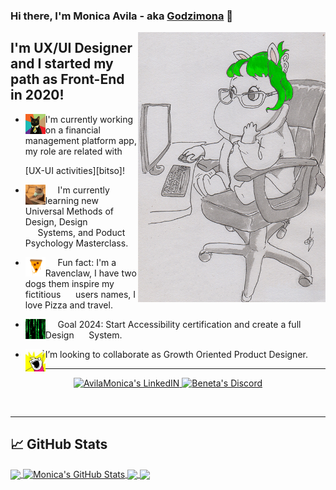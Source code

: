 ### Hi there, I'm Monica Avila - aka [Godzimona][website] 👋

<img align="right" alt="Godzimona" src="./img/moomin.png" width="300" height="432" />

## I'm UX/UI Designer and I started my path as Front-End in 2020!

- <div align="left"><img align="left" alt="businesscat" width="32px" src="./img/cat.jpg" /> <p>I'm currently working on a financial management platform app, my role are related with <p/></div>[UX-UI activities][bitso]!
- <div align="left"><img align="left" alt="matrix" width="32px" src="./img/mac_cat.gif" /><p>&nbsp;&nbsp;&nbsp;&nbsp;&nbsp;I'm currently learning new Universal Methods of Design, Design &nbsp;&nbsp;&nbsp;&nbsp;&nbsp;Systems, and Poduct Psychology Masterclass.<p/></div>
- <div align="left"><img align="left" alt="pizza" width="32px" src="./img/pizza.gif" /> <p>&nbsp;&nbsp;&nbsp;&nbsp;&nbsp;Fun fact: I'm a Ravenclaw, I have two dogs them inspire my fictitious &nbsp;&nbsp;&nbsp;&nbsp;&nbsp;users names, I love Pizza and travel.<p/></div>
- <div align="left"><img align="left" alt="matrix" width="32px" src="./img/matrix.gif" /> <p>&nbsp;&nbsp;&nbsp;&nbsp;&nbsp;Goal 2024: Start Accessibility certification and create a full Design &nbsp;&nbsp;&nbsp;&nbsp;&nbsp;System.<p/></div>
- <div align="left"><img align="left" alt="allThings" width="32px" src="./img/scream.jpg" /> <p>I’m looking to collaborate as Growth Oriented Product Designer.<p/></div>


---
<p align="center">
    <a href="https://www.linkedin.com/in/avilamonica/" target="blank">
    <img alt="AvilaMonica's LinkedIN" width="22px" src="https://raw.githubusercontent.com/peterthehan/peterthehan/master/assets/linkedin.svg" />
    </a>
    <a href="https://discord.gg/wwGZuh6x" target="blank">
    <img alt="Beneta's Discord" width="22px" src="https://raw.githubusercontent.com/peterthehan/peterthehan/master/assets/discord.svg" />
    </a>
</p>
<br />

---

## &#x1f4c8; GitHub Stats

<a href="https://github.com/Monicavila/Monicavila">
  <img align="center" src="https://github-readme-stats.vercel.app/api/top-langs/?username=Monicavila&hide=python&title_color=ffffff&text_color=c9cacc&icon_color=39ff14&bg_color=1d1f21&langs_count=3" />
</a>
<a href="https://github.com/Monicavila/Monicavila">
  <img align="center" src="https://github-readme-stats.vercel.app/api?username=Monicavila&show_icons=true&line_height=27&count_private=true&title_color=ffffff&text_color=c9cacc&icon_color=39ff14&bg_color=1d1f21" alt="Monica's GitHub Stats" />
</a>

<a href="https://github.com/Monicavila/RVMA">
  <img align="center" src="https://github-readme-stats.vercel.app/api/pin/?username=Monicavila&repo=RVMA&title_color=ffffff&text_color=c9cacc&icon_color=39ff14&bg_color=1d1f21" />
</a>


<a href="https://github.com/Monicavila/Fusion">
  <img align="center" src="https://github-readme-stats.vercel.app/api/pin/?username=Monicavila&repo=Fusion&title_color=ffffff&text_color=c9cacc&icon_color=39ff14&bg_color=1d1f21" />
</a>    


<!-- links to actual job and portfolio -->

[website]: <http://monicavila.com/> "Monicavila Portfolio"
[bitso]: <https://bitso.com/> "Bito product"


<!-- Resources -->
<!-- Icons: https://simpleicons.org/ -->
<!-- GitHub Stats: https://github.com/anuraghazra/github-readme-stats -->
<!-- Emojis: https://revelry.co/resources/remote-work/custom-slack-emoji/ -->
<!-- Awesome GitHub Profile README: https://github.com/abhisheknaiidu/awesome-github-profile-readme -->
